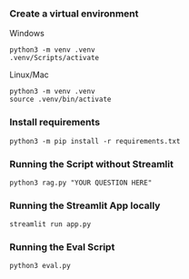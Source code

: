 
### Create a virtual environment
Windows

```
python3 -m venv .venv
.venv/Scripts/activate
```

Linux/Mac
```
python3 -m venv .venv
source .venv/bin/activate
```

### Install requirements
```
python3 -m pip install -r requirements.txt
```


### Running the Script without Streamlit
```
python3 rag.py "YOUR QUESTION HERE"
```

### Running the Streamlit App locally
```
streamlit run app.py
```
### Running the Eval Script
```
python3 eval.py
```
